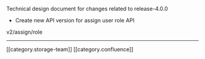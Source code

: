 Technical design document for changes related to release-4.0.0


* Create new API version for assign user role API



v2/assign/role



*****

[[category.storage-team]] 
[[category.confluence]] 
